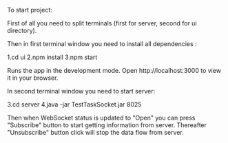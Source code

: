 To start project:

First of all you need to split terminals (first for server, second for ui directory).

Then in first terminal window you need to install all dependencies :

1.cd ui
2.npm install
3.npm start

Runs the app in the development mode.
Open http://localhost:3000 to view it in your browser.

In second terminal window you need to start server:

3.cd server
4.java -jar TestTaskSocket.jar 8025

Then when WebSocket status is updated to "Open" you can press "Subscribe" button to start getting information from server.
Thereafter "Unsubscribe" button click will stop the data flow from server.
